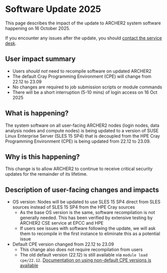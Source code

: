 # Software Update 2025

This page describes the impact of the update to ARCHER2 system software happening on
16 October 2025.

If you encounter any issues after the update, you should
[contact the service desk](https://www.archer2.ac.uk/support-access/servicedesk.html).

## User impact summary

- Users *should not* need to recompile software on updated ARCHER2
- The default Cray Programming Environment (CPE) will change from 22.12 to 23.09
- No changes are required to job submission scripts or module commands
- There will be a short interruption (5-10 mins) of login access on 16 Oct 2025 

## What is happening?

The system software on all user-facing ARCHER2 nodes (login nodes, data analysis
nodes and compute nodes) is being updated to a version of SUSE Linux Enterprise
Server (SLES 15 SP4) that is decoupled from the HPE Cray Programming Environment
(CPE) is being updated from 22.12 to 23.09.

## Why is this happening?

This change is to allow ARCHER2 to continue to receive critical security updates
for the remainder of its lifetime.

## Description of user-facing changes and impacts

- OS version: Nodes will be updated to use SLES 15 SP4 direct from SLES sources
  instead of SLES 15 SP4 from the HPE Cray sources
  + As the base OS version is the same, software recompilation is not generally
  needed. This has been verified by extensive testing by ARCHER2 CSE service at
  EPCC and HPE
  + If users see issues with software following the update, we will ask them to
  recompile in the first instance to eliminate this as a potential issue
- Default CPE version changed from 22.12 to 23.09
  + This change also does not require recompilation from users
  + The old default version (22.12) is still available via `module load cpe/22.12`.
  [Documentation on using non-default CPE versions is available](https://docs.archer2.ac.uk/user-guide/dev-environment/#switching-to-a-different-hpe-cray-programming-environment-cpe-release)
